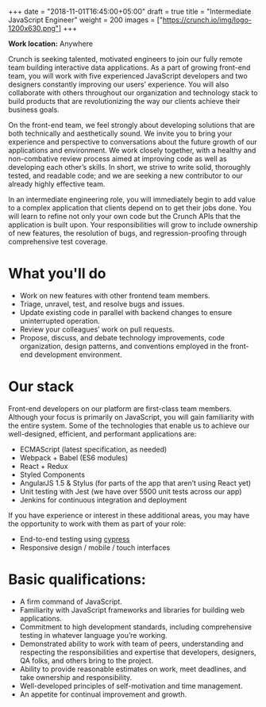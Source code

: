 +++
date = "2018-11-01T16:45:00+05:00"
draft = true
title = "Intermediate JavaScript Engineer"
weight = 200
images = ["https://crunch.io/img/logo-1200x630.png"]
+++

**Work location:** Anywhere

Crunch is seeking talented, motivated engineers to join our fully remote team building interactive data applications. As a part of growing front-end team, you will work with five experienced JavaScript developers and two designers constantly improving our users’ experience. You will also collaborate with others throughout our organization and technology stack to build products that are revolutionizing the way our clients achieve their business goals.

On the front-end team, we feel strongly about developing solutions that are both technically and aesthetically sound. We invite you to bring your experience and perspective to conversations about the future growth of our applications and environment. We work closely together, with a healthy and non-combative review process aimed at improving code as well as developing each other’s skills. In short, we strive to write solid, thoroughly tested, and readable code; and we are seeking a new contributor to our already highly effective team.

In an intermediate engineering role, you will immediately begin to add value to a complex application that clients depend on to get their jobs done. You will learn to refine not only your own code but the Crunch APIs that the application is built upon. Your responsibilities will grow to include ownership of new features, the resolution of bugs, and regression-proofing through comprehensive test coverage.

# What you'll do

- Work on new features with other frontend team members.
- Triage, unravel, test, and resolve bugs and issues.
- Update existing code in parallel with backend changes to ensure uninterrupted operation.
- Review your colleagues’ work on pull requests.
- Propose, discuss, and debate technology improvements, code organization, design patterns, and conventions employed in the front-end development environment.

# Our stack

Front-end developers on our platform are first-class team members. Although your focus is primarily on JavaScript, you will gain familiarity with the entire system. Some of the technologies that enable us to achieve our well-designed, efficient, and performant applications are:

- ECMAScript (latest specification, as needed)
- Webpack + Babel (ES6 modules)
- React + Redux
- Styled Components
- AngularJS 1.5 & Stylus (for parts of the app that aren’t using React yet)
- Unit testing with Jest (we have over 5500 unit tests across our app)
- Jenkins for continuous integration and deployment

If you have experience or interest in these additional areas, you may have the opportunity to work with them as part of your role:

- End-to-end testing using [cypress](https://www.cypress.io/)
- Responsive design / mobile / touch interfaces

# Basic qualifications:

- A firm command of JavaScript.
- Familiarity with JavaScript frameworks and libraries for building web applications.
- Commitment to high development standards, including comprehensive testing in whatever language you’re working.
- Demonstrated ability to work with team of peers, understanding and respecting the responsibilities and expertise that developers, designers, QA folks, and others bring to the project.
- Ability to provide reasonable estimates on work, meet deadlines, and take ownership and responsibility.
- Well-developed principles of self-motivation and time management.
- An appetite for continual improvement and growth.